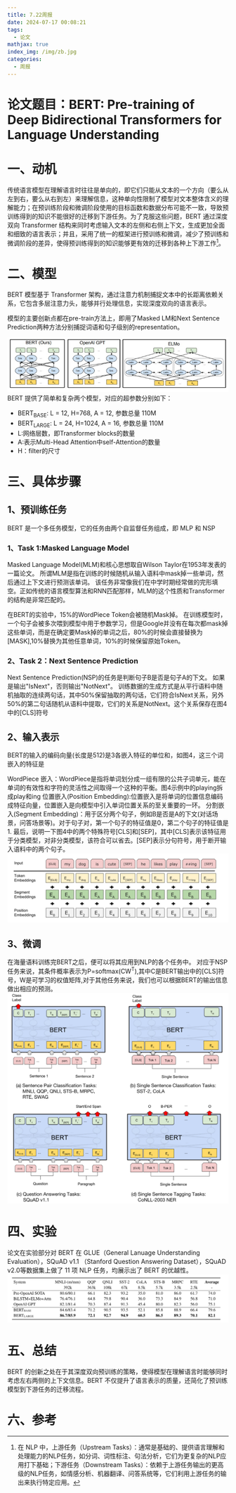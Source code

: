 ```yaml
---
title: 7.22周报
date: 2024-07-17 00:08:21
tags:
  - 论文
mathjax: true
index_img: /img/zb.jpg
categories:
  - 周报
---
```


# 论文题目：BERT: Pre-training of Deep Bidirectional Transformers for Language Understanding

# 一、动机
传统语言模型在理解语言时往往是单向的，即它们只能从文本的一个方向（要么从左到右，要么从右到左）来理解信息，这种单向性限制了模型对文本整体含义的理解能力；在预训练阶段和微调阶段使用的目标函数和数据分布可能不一致，导致预训练得到的知识不能很好的迁移到下游任务。为了克服这些问题，BERT 通过深度双向 Transformer 结构来同时考虑输入文本的左侧和右侧上下文，生成更加全面和细致的语言表示；并且，采用了统一的框架进行预训练和微调，减少了预训练和微调阶段的差异，使得预训练得到的知识能够更有效的迁移到各种上下游工作[^1]。

# 二、模型
BERT 模型基于 Transformer 架构，通过注意力机制捕捉文本中的长距离依赖关系，它包含多层注意力头，能够并行处理信息，实现深度双向的语言表示。

模型的主要创新点都在pre-train方法上，即用了Masked LM和Next Sentence Prediction两种方法分别捕捉词语和句子级别的representation。

![alt text](img/Bert.jpeg)
BERT 提供了简单和复杂两个模型，对应的超参数分别如下：
- BERT<sub>BASE</sub>: L = 12, H=768, A = 12, 参数总量 110M
- BERT<sub>LARGE</sub>: L = 24, H=1024, A = 16, 参数总量 110M
- L:网络层数，即Transformer blocks的数量
- A:表示Multi-Head Attention中self-Attention的数量
- H：filter的尺寸

# 三、具体步骤

## 1、预训练任务
BERT 是一个多任务模型，它的任务由两个自监督任务组成，即 MLP 和 NSP

### 1、Task 1:Masked Language Model
Masked Language Model(MLM)和核心思想取自Wilson Taylor在1953年发表的一篇论文。
所谓MLM是指在训练的时候随机从输入语料中mask掉一些单词，然后通过上下文进行预测该单词。
该任务非常像我们在中学时期经常做的完形填空。正如传统的语言模型算法和RNN匹配那样，MLM的这个性质和Transformer的结构是非常匹配的。

在BERT的实验中，15%的WordPiece Token会被随机Mask掉。
在训练模型时，一个句子会被多次喂到模型中用于参数学习，但是Google并没有在每次都mask掉这些单词，而是在确定要Mask掉的单词之后，80%的时候会直接替换为[MASK],10%替换为其他任意单词，10%的时候保留原始Token。

### 2、Task 2：Next Sentence Prediction
Next Sentence Prediction(NSP)的任务是判断句子B是否是句子A的下文。
如果是输出"IsNext"，否则输出"NotNext"。
训练数据的生成方式是从平行语料中随机抽取的连续两句话，其中50%保留抽取的两句话，它们符合IsNext关系，另外50%的第二句话随机从语料中提取，它们的关系是NotNext。这个关系保存在图4中的[CLS]符号

## 2、输入表示
BERT的输入的编码向量(长度是512)是3各嵌入特征的单位和，如图4，这三个词嵌入的特征是

WordPiece 嵌入：WordPiece是指将单词划分成一组有限的公共子词单元，能在单词的有效性和字符的灵活性之间取得一个这种的平衡。图4示例中的playing拆成play和ing
位置嵌入(Position Embedding):位置嵌入是将单词的位置信息编码成特征向量，位置嵌入是向模型中引入单词位置关系的至关重要的一环。
分割嵌入(Segment Embedding)：用于区分两个句子，例如B是否是A的下文(对话场景，问答场景等)。对于句子对，第一个句子的特征值是0，第二个句子的特征值是1.
最后，说明一下图4中的两个特殊符号[CLS]和[SEP]，其中[CLS]表示该特征用于分类模型，对非分类模型，该符合可以省去。[SEP]表示分句符号，用于断开输入语料中的两个句子。
![alt text](img/Longshot-20240722164440.png)

## 3、微调
在海量语料训练完BERT之后，便可以将其应用到NLP的各个任务中。
对应于NSP任务来说，其条件概率表示为P=softmax(CW<sup>T</sup>),其中C是BERT输出中的[CLS]符号，W是可学习的权值矩阵,对于其他任务来说，我们也可以根据BERT的输出信息做出相应的预测。
![alt text](img/Longshot-20240722164715.png)
# 四、实验
论文在实验部分对 BERT 在 GLUE（General Lanuage Understanding Evaluation），SQuAD v1.1 （Stanford Question Answering Dataset），SQuAD v2.0等数据集上做了 11 项 NLP 任务，均展示出了 BERT 的优越性。
![alt text](img/bert-4.png)
# 五、总结
BERT 的创新之处在于其深度双向预训练的策略，使得模型在理解语言时能够同时考虑左右两侧的上下文信息。BERT 不仅提升了语言表示的质量，还简化了预训练模型到下游任务的迁移流程。
# 六、参考
[^1]:在 NLP 中，上游任务（Upstream Tasks）：通常是基础的、提供语言理解和处理能力的NLP任务，如分词、词性标注、句法分析，它们为更复杂的NLP应用打下基础；下游任务（Downstream Tasks）：依赖于上游任务输出的更高级的NLP任务，如情感分析、机器翻译、问答系统等，它们利用上游任务的输出来执行特定应用。
